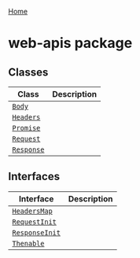 <!-- docId=web-apis -->

[Home](./index.md)

# web-apis package


## Classes

|  Class | Description |
|  --- | --- |
|  [`Body`](./web-apis.body.md) |  |
|  [`Headers`](./web-apis.headers.md) |  |
|  [`Promise`](./web-apis.promise.md) |  |
|  [`Request`](./web-apis.request.md) |  |
|  [`Response`](./web-apis.response.md) |  |


## Interfaces

|  Interface | Description |
|  --- | --- |
|  [`HeadersMap`](./web-apis.headersmap.md) |  |
|  [`RequestInit`](./web-apis.requestinit.md) |  |
|  [`ResponseInit`](./web-apis.responseinit.md) |  |
|  [`Thenable`](./web-apis.thenable.md) |  |

